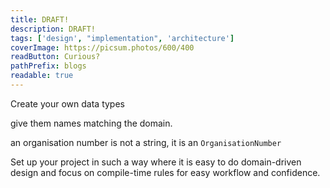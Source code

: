 ```yaml
---
title: DRAFT!
description: DRAFT!
tags: ['design', "implementation", 'architecture']
coverImage: https://picsum.photos/600/400
readButton: Curious?
pathPrefix: blogs
readable: true
---
```



Create your own data types

give them names matching the domain.

an organisation number is not a string, it is an `OrganisationNumber`

Set up your project in such a way where it is easy to do domain-driven design and focus on compile-time rules for easy workflow and confidence.